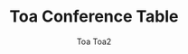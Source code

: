 ---
designer: Robin Rizzini
description: "The%20Toa%20table%20combines%20a%20technical-industrial%20style%20with%20decorative%20allure%2C%20giving%20life%20to%20a%20functional%20and%20evocative%20product.%20Lightweight%20and%20minimalist%2C%20it%20is%20characterised%20by%20a%20solid%20die-cast%20aluminium%20frame.%20The%20main%20features%20are%20its%20tapered%20bridge%20legs%20made%20of%20die-cast%20aluminium%2C%20which%20are%20thinner%20at%20the%20base%20and%20widen%20up%20towards%20the%20%u201CT%u201D%20element%20that%20supports%20the%20top.%20Toa%20table%u2019s%20endless%20modularity%20in%20length%20and%20width%20is%20the%20perfect%20choice%20for%20work%20spaces.%20In%20the%20largest%20version%20with%20three%20bridge%20legs%2C%20it%20serves%20as%20an%20efficient%20conference%20table%20in%20large%20board%20rooms.%0AToa%20is%20available%20in%20a%20variety%20of%20widths%20and%20depths%20and%20in%20a%20wide%20range%20of%20finishes."
image_primary: img/TOA2_01_zoom.jpg
image_secondary: img/TOA2_02_zoom.jpg
manufacturer: Pedrali
href: https://www.pedrali.it/en/products/catalog/Table-TOA-TOA2-00001/
subtitle: Toa Toa2
title: Toa Conference Table
image_thumb: img/TOA2_cover.jpg
tags: 
  - pedrali
  - tables
category: tables
slug: /manufacturers/pedrali/tables/robin-rizzini-toa-conference-table
---
